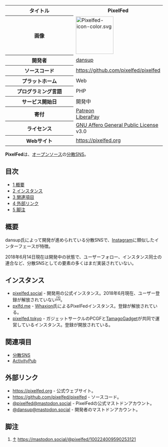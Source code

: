 <div>

<table>
<colgroup>
<col style="width: 50%" />
<col style="width: 50%" />
</colgroup>
<tbody>
<tr class="header">
<th>タイトル</th>
<th>PixelFed</th>
</tr>

<tr class="odd">
<th>画像</th>
<td><a href="/%E3%83%95%E3%82%A1%E3%82%A4%E3%83%AB:Pixelfed-icon-color.svg"><img src="/images/thumb/f/f2/Pixelfed-icon-color.svg/120px-Pixelfed-icon-color.svg.png" srcset="/images/thumb/f/f2/Pixelfed-icon-color.svg/180px-Pixelfed-icon-color.svg.png 1.5x, /images/thumb/f/f2/Pixelfed-icon-color.svg/240px-Pixelfed-icon-color.svg.png 2x" width="120" height="120" alt="Pixelfed-icon-color.svg" /></a></td>
</tr>
<tr class="even">
<th scope="row">開発者</th>
<td><a href="https://mastodon.social/@dansup" rel="nofollow">dansup</a></td>
</tr>
<tr class="odd">
<th scope="row">ソースコード</th>
<td><a href="https://github.com/pixelfed/pixelfed" rel="nofollow">https://github.com/pixelfed/pixelfed</a></td>
</tr>
<tr class="even">
<th scope="row">プラットホーム</th>
<td>Web</td>
</tr>
<tr class="odd">
<th scope="row">プログラミング言語</th>
<td>PHP</td>
</tr>
<tr class="even">
<th scope="row">サービス開始日</th>
<td>開発中</td>
</tr>
<tr class="odd">
<th scope="row">寄付</th>
<td><a href="https://patreon.com/dansup" rel="nofollow">Patreon</a><br />
<a href="https://liberapay.com/pixelfed" rel="nofollow">LiberaPay</a></td>
</tr>
<tr class="even">
<th scope="row">ライセンス</th>
<td><a href="/GNU_Affero_General_Public_License" title="GNU Affero General Public License">GNU Affero General Public License</a> v3.0</td>
</tr>
<tr class="odd">
<th scope="row">Webサイト</th>
<td><a href="https://pixelfed.org" rel="nofollow">https://pixelfed.org</a></td>
</tr>
</tbody>
</table>

  
**PixelFed**は、[オープンソース](/%E3%82%AA%E3%83%BC%E3%83%97%E3%83%B3%E3%82%BD%E3%83%BC%E3%82%B9 "オープンソース")の[分散SNS](/%E5%88%86%E6%95%A3SNS "分散SNS")。

<div>

<div lang="ja" dir="ltr">

## 目次

</div>

-   [1 概要](#.E6.A6.82.E8.A6.81)
-   [2 インスタンス](#.E3.82.A4.E3.83.B3.E3.82.B9.E3.82.BF.E3.83.B3.E3.82.B9)
-   [3 関連項目](#.E9.96.A2.E9.80.A3.E9.A0.85.E7.9B.AE)
-   [4 外部リンク](#.E5.A4.96.E9.83.A8.E3.83.AA.E3.83.B3.E3.82.AF)
-   [5 脚注](#.E8.84.9A.E6.B3.A8)

</div>

## 概要

dansup氏によって開発が進められている分散SNSで、[Instagram](https://ja.wikipedia.org/wiki/Instagram "w:Instagram")に類似したインターフェースが特徴。

2018年6月14日現在は開発中の状態で、ユーザーフォロー、インスタンス同士の連合など、分散SNSとしての要素の多くはまだ実装されていない。

## インスタンス

-   <a href="https://pixelfed.social" rel="nofollow">pixelfed.social</a> - 開発用の公式インスタンス。2018年6月現在、ユーザー登録が解放されていない<sup>[\[1\]](#cite_note-1)</sup>。
-   <a href="https://pxlfd.me" rel="nofollow">pxlfd.me</a> - <a href="https://mstdn.fr/@Whaxion" rel="nofollow">Whaxion</a>氏によるPixelFedインスタンス。登録が解放されている。
-   <a href="https://pixelfed.tokyo/site/about" rel="nofollow">pixelfed.tokyo</a> - ガジェットサークルのPCGFと<a href="https://www.tamag.org/" rel="nofollow">TamagoGadget</a>が共同で運営しているインスタンス。登録が開放されている。

## 関連項目

-   [分散SNS](/%E5%88%86%E6%95%A3SNS "分散SNS")
-   [ActivityPub](/ActivityPub "ActivityPub")

## 外部リンク

-   <a href="https://pixelfed.org" rel="nofollow">https://pixelfed.org</a> - 公式ウェブサイト。
-   <a href="https://github.com/pixelfed/pixelfed" rel="nofollow">https://github.com/pixelfed/pixelfed</a> - ソースコード。
-   <a href="https://mastodon.social/@pixelfed" rel="nofollow">@pixelfed@mastodon.social</a> - PixelFedの公式マストドンアカウント。
-   <a href="https://mastodon.social/@dansup" rel="nofollow">@dansup@mastodon.social</a> - 開発者のマストドンアカウント。

## 脚注

<div>

1.  [↑](#cite_ref-1) <a href="https://mastodon.social/@pixelfed/100224009590253121" rel="nofollow">https://mastodon.social/@pixelfed/100224009590253121</a>

</div>

</div>
